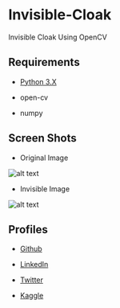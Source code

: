 # Invisible-Cloak
Invisible Cloak Using OpenCV

## Requirements

* [Python 3.X](https://docs.python.org/3/)

* open-cv

* numpy

## Screen Shots

* Original Image


![alt text](https://github.com/chauhanmahavir/Invisible-Cloak/blob/master/original_frame.png)

* Invisible Image


![alt text](https://github.com/chauhanmahavir/Invisible-Cloak/blob/master/Invisible_frame.png)

## Profiles

* [Github](https://github.com/chauhanmahavir)

* [LinkedIn](https://www.linkedin.com/in/chauhan-mahaveer-13674b157)

* [Twitter](https://twitter.com/Chauhan_Meet98)

* [Kaggle](https://www.kaggle.com/mahavirchauhan)
